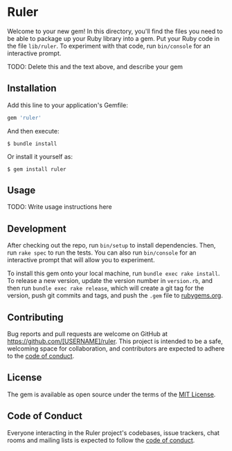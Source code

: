 # Ruler

Welcome to your new gem! In this directory, you'll find the files you need to be able to package up your Ruby library into a gem. Put your Ruby code in the file `lib/ruler`. To experiment with that code, run `bin/console` for an interactive prompt.

TODO: Delete this and the text above, and describe your gem

## Installation

Add this line to your application's Gemfile:

```ruby
gem 'ruler'
```

And then execute:

    $ bundle install

Or install it yourself as:

    $ gem install ruler

## Usage

TODO: Write usage instructions here

## Development

After checking out the repo, run `bin/setup` to install dependencies. Then, run `rake spec` to run the tests. You can also run `bin/console` for an interactive prompt that will allow you to experiment.

To install this gem onto your local machine, run `bundle exec rake install`. To release a new version, update the version number in `version.rb`, and then run `bundle exec rake release`, which will create a git tag for the version, push git commits and tags, and push the `.gem` file to [rubygems.org](https://rubygems.org).

## Contributing

Bug reports and pull requests are welcome on GitHub at https://github.com/[USERNAME]/ruler. This project is intended to be a safe, welcoming space for collaboration, and contributors are expected to adhere to the [code of conduct](https://github.com/[USERNAME]/ruler/blob/master/CODE_OF_CONDUCT.md).


## License

The gem is available as open source under the terms of the [MIT License](https://opensource.org/licenses/MIT).

## Code of Conduct

Everyone interacting in the Ruler project's codebases, issue trackers, chat rooms and mailing lists is expected to follow the [code of conduct](https://github.com/[USERNAME]/ruler/blob/master/CODE_OF_CONDUCT.md).
